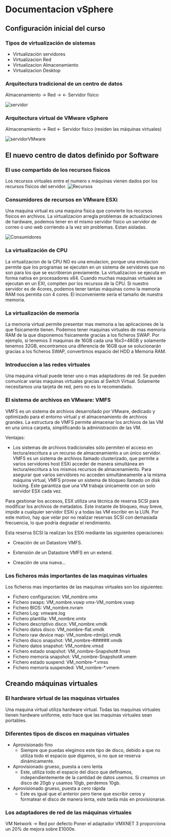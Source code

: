 # Documentacion vSphere
## Configuración inicial del curso
### Tipos de virtualización de sistemas
* Virtualización servidores
* Virtualizacion Red
* Virtualizacion Almacenamiento
* Virtualizacion Desktop

### Arquitectura tradicional de un centro de datos
Almacenamiento -> Red -> <- Servidor físico 

![servidor](https://i.ytimg.com/vi/emhM7aeLtYw/maxresdefault.jpg)

### Arquitectura virtual de VMware vSphere
Almacenamiento -> Red <- Servidor físico (residen las máquinas virtuales)

![servidorVMware](https://i.ytimg.com/vi/Zo7NQHG6A7s/maxresdefault.jpg)

## El nuevo centro de datos definido por Software

### El uso compartido de los recursos fisicos
Los recursos virtuales entre el numero x máquinas vienen dados por los recursos físicos del servidor.
![Recursos](https://i.ytimg.com/vi/VwZWcbPzx58/maxresdefault.jpg)

### Consumidores de recursos en VMware ESXi
Una maquina virtual es una maquina fisica que convierte los recursos fisicos en archivos. La virtualizacion arregla problemas de actualizaciones de hardware, podemos tener en el mismo servidor físico un servidor de correo o uno web corriendo a la vez sin problemas. Estan aisladas.

![Consumidores](https://i.ytimg.com/vi/lwq_ZABiYuo/maxresdefault.jpg)

### La virtualización de CPU
La virtualizacion de la CPU NO es una emulacion, porque una emulacion permite que los programas se ejecuten en un sistema de servidores que no son para los que se escribieron previamente.
La virtualizacion se ejecuta en forma nativa en procesadores x64.
Cuando muchas maquinas virtuales se ejecutan en un EXI, compiten por los recursos de la CPU. Si nuestro servidor es de 4cores, podemos tener tantas máquinas como la memoria RAM nos permita con 4 cores. El inconveniente sería el tamaño de nuestra memoria.

### La virtualización de memoria
La memoria virtual permite presentar mas memoria a las aplicaciones de la que fisicamente tienen. Podemos tener maquinas virtuales de mas memoria RAM de la que disponemos fisicamente gracias a los ficheros SWAP. Por ejemplo, si tenemos 3 maquinas de 16GB cada una 16x3=48GB y solamente tenemos 32GB, encontramos una diferencia de 16GB que se solucionarán gracias a los ficheros SWAP, convertimos espacio del HDD a Memoria RAM. 

### Introduccion a las redes virtuales
Una maquina virtual puede tener uno o mas adaptadores de red. Se pueden comunicar varias maquinas virtuales gracias al Switch Virtual. Solamente necesitamos una tarjeta de red, pero no es lo recomendado.

### El sistema de archivos en VMware: VMFS
VMFS es un sistema de archivos desarrollado por VMware, dedicado y optimizado para el entorno virtual y el almacenamiento de archivos grandes. La estructura de VMFS permite almacenar los archivos de las VM en una única carpeta, simplificando la administración de las VM.

Ventajas: 
* Los sistemas de archivos tradicionales sólo permiten el acceso en lectura/escritura a un recurso de almacenamiento a un único servidor. VMFS es un sistema de archivos llamado clusterizado, que permite a varios servidores host ESXi acceder de manera simultánea en lectura/escritura a los mismos recursos de almacenamiento. Para asegurar que varios servidores no acceden simultáneamente a la misma máquina virtual, VMFS provee un sistema de bloqueo llamado on disk locking. Éste garantiza que una VM trabaja únicamente con un solo servidor ESX cada vez.

Para gestionar los accesos, ESX utiliza una técnica de reserva SCSI para modificar los archivos de metadatos. Este instante de bloqueo, muy breve, impide a cualquier servidor ESXi y a todas las VM escribir en la LUN. Por este motivo, hay que velar por no realizar reservas SCSI con demasiada frecuencia, lo que podría degradar el rendimiento.

Esta reserva SCSI la realizan los ESXi mediante las siguientes operaciones:

* Creación de un Datastore VMFS.

* Extensión de un Datastore VMFS en un extend.

* Creación de una nueva...

### Los ficheros más importantes de las maquinas virtuales
Los ficheros mas importantes de las maquinas virtuales son los siguientes:
* Fichero configuracion: VM_nombre.vmx
* Fichero swaps: VM_nombre.vswp vmx-VM_nombre.vswp
* Fichero BIOS: VM_nombre.nvram
* Fichero Log: vmware.log
* Fichero plantilla: VM_nombre.vmtx
* Fichero descriptivo disco: VM_nombre.vmdk
* Fichero datos disco: VM_nombre-flat.vmdk
* Fichero raw device map: VM_nombre-rdm(p).vmdk
* Fichero disco snapshot: VM_nombre-######.vmdk
* Fichero datos snapshot: VM_nombre.vmsd
* Fichero estado snapshot: VM_nombre-Snapshot#.fmsn
* Fichero memoria snapshot: VM_nombre-Snapshot#.vmem
* Fichero estado suspend: VM_nombre-*.vmss
* Fichero memoria suspended: VM_nombre-*.vmem

## Creando máquinas virtuales

### El hardware virtual de las maquinas virtuales
Una maquina virtual utiliza hardware virtual. Todas las maquinas virtuales tienen hardware uniforme, esto hace que las maquinas virtuales sean portables.

### Diferentes tipos de discos en maquinas virtuales
* Aprovisionado fino
    * Siempre que puedas elegimos este tipo de disco, debido a que no utiliza todo el espacio que digamos, si no que se reserva dinámicamente.
* Aprovisionado grueso, puesta a cero lenta
    * Este, utiliza todo el espacio del disco que definamos, independientemente de la cantidad de datos usemos. Si creamos un disco de 20gb y usamos 10gb, perdemos 10gb.
* Aprovisionado grueso, puesta a cero rápida
    * Este es igual que el anterior pero tiene que escribir ceros y formatear el disco de manera lenta, este tarda más en provisionarse. 

### Los adaptadores de red de las máquinas virtuales
VM Network -> Red por defecto
Poner el adaptador VMXNET 3 proporciona un 20% de mejora sobre E1000e.
